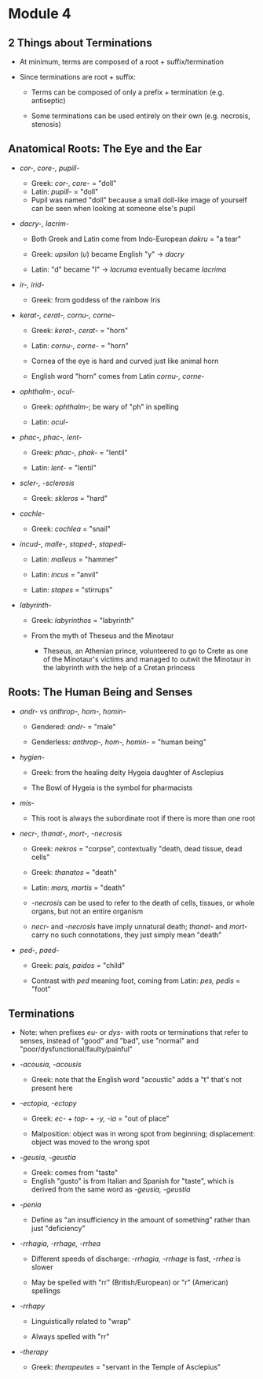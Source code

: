 # Module 4

## 2 Things about Terminations

* At minimum, terms are composed of a root + suffix/termination

* Since terminations are root + suffix:
  
   * Terms can be composed of only a prefix + termination (e.g. antiseptic)
  
   * Some terminations can be used entirely on their own (e.g. necrosis, stenosis)

## Anatomical Roots: The Eye and the Ear

* *cor-, core-, pupill-*
  
   * Greek: *cor-, core-* = "doll"
   * Latin: *pupill-* = "doll"
   * Pupil was named "doll" because a small doll-like image of yourself can be seen when looking at someone else's pupil

* *dacry-, lacrim-*
  
   * Both Greek and Latin come from Indo-European *dakru* = "a tear"
  
   * Greek: *upsilon* ($\upsilon$) became English "y" $\rightarrow$ *dacry*
  
   * Latin: "d" became "l" $\rightarrow$ *lacruma* eventually became *lacrima*

* *ir-, irid-*
  
   * Greek: from goddess of the rainbow Iris

* *kerat-, cerat-, cornu-, corne-*
  
   * Greek: *kerat-*, *cerat-* = "horn"
  
   * Latin: *cornu-, corne-* = "horn"
  
   * Cornea of the eye is hard and curved just like animal horn
  
   * English word "horn" comes from Latin *cornu-, corne-*

* *ophthalm-, ocul-*
  
   * Greek: *ophthalm-*; be wary of "ph" in spelling
  
   * Latin: *ocul-*

* *phac-, phac-, lent-*
  
   * Greek: *phac-, phak-* = "lentil"
  
   * Latin: *lent-* = "lentil"

* *scler-, -sclerosis*
  
   * Greek: *skleros* = "hard"

* *cochle-*
  
   * Greek: *cochlea* = "snail"

* *incud-, malle-, staped-, stapedi-*
  
   * Latin: *malleus* = "hammer"
  
   * Latin: *incus* = "anvil"
  
   * Latin: *stapes* = "stirrups"

* *labyrinth-*
  
   * Greek: *labyrinthos* = "labyrinth"
  
   * From the myth of Theseus and the Minotaur
     
      * Theseus, an Athenian prince, volunteered to go to Crete as one of the Minotaur's victims and managed to outwit the Minotaur in the labyrinth with the help of a Cretan princess

## Roots: The Human Being and Senses

* *andr-* vs *anthrop-, hom-, homin-*
  
   * Gendered: *andr-* = "male"
  
   * Genderless: *anthrop-, hom-, homin-* = "human being"

* *hygien-*
  
   * Greek: from the healing deity Hygeia daughter of Asclepius
  
   * The Bowl of Hygeia is the symbol for pharmacists

* *mis-*
  
   * This root is always the subordinate root if there is more than one root

* *necr-, thanat-, mort-, -necrosis*
  
   * Greek: *nekros* = "corpse", contextually "death, dead tissue, dead cells"
  
   * Greek: *thanatos* = "death"
  
   * Latin: *mors, mortis* = "death"
  
   * *-necrosis* can be used to refer to the death of cells, tissues, or whole organs, but not an entire organism
  
   * *necr-* and *-necrosis* have imply unnatural death; *thanat-* and *mort-* carry no such connotations, they just simply mean "death"

* *ped-, paed-*
  
   * Greek: *pais, paidos* = "child"
  
   * Contrast with *ped* meaning foot, coming from Latin: *pes, pedis* = "foot"

## Terminations

* Note: when prefixes *eu-* or *dys-* with roots or terminations that refer to senses, instead of "good" and "bad", use "normal" and "poor/dysfunctional/faulty/painful"

* *-acousia, -acousis*
  
   * Greek: note that the English word "acoustic" adds a "t" that's not present here

* *-ectopia, -ectopy*
  
   * Greek: *ec-* + *top-* + *-y, -ia* = "out of place"
  
   * Malposition: object was in wrong spot from beginning; displacement: object was moved to the wrong spot

* *-geusia, -geustia*
  
   * Greek:  comes from "taste"
   * English "gusto" is from Italian and Spanish for "taste", which is derived from the same word as *-geusia, -geustia*

* *-penia*
  
   * Define as "an insufficiency in the amount of something" rather than just "deficiency"

* *-rrhagia, -rrhage, -rrhea*
  
   * Different speeds of discharge: *-rrhagia, -rrhage* is fast, *-rrhea* is slower
  
   * May be spelled with "rr" (British/European) or "r" (American) spellings

* *-rrhapy*
  
   * Linguistically related to "wrap"
  
   * Always spelled with "rr"

* *-therapy*
  
   * Greek: *therapeutes* = "servant in the Temple of Asclepius"
